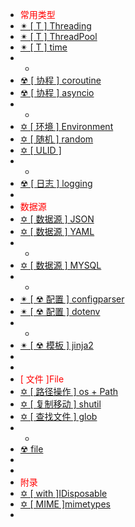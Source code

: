 -  <span style='color:RED'>常用类型</span>
-  [✴ [ T ] Threading](n2.0.0.md)
-  [✴ [ T ] ThreadPool](n1.0.0.md)
-  [✴ [ T ] time](n3.0.0.md)
-  -
-  [☢ [ 协程 ] coroutine](n5.0.0.md)
-  [☢ [ 协程 ] asyncio](n6.0.0.md)
-  -
-  [✡ [ 环境 ] Environment ](s3.0.0.md)
-  [✡ [ 随机 ] random](s4.0.0.md)
-  [✡ [ ULID ] ](s9.0.0.md)
-  -
-  [☢ [ 日志 ] logging ](s10.0.0.md)
-  
-  <span style='color:RED'>数据源</span>
-  [✡ [ 数据源 ] JSON](s1.0.0.md)
-  [✡ [ 数据源 ] YAML](s2.0.0.md)
-  -
-  [✡ [ 数据源 ] MYSQL](s5.0.0.md)
-  -
-  [✴ [ ☢ 配置 ] configparser](s7.0.0.md)
-  [✴ [ ☢ 配置 ] dotenv](s7_2.0.0.md)
-  -
-  [✴ [ ☢ 模板 ] jinja2](s8.0.0.md)
-  <!--[✴ [ ☢ 配置 ] pydantic_settings](s7_1.0.0.md)-->
-  
-  <span style='color:RED'>[ 文件 ]File</span>
-  [✡ [ 路径操作 ] os + Path](f1.0.0.md)
-  [✡ [ 复制移动 ] shutil ](f3.0.0.md)
-  [✡ [ 查找文件 ] glob ](f4.0.0.md)
-  -
-  [☢ file ](f6.0.0.md)
-  
-  
-  <span style='color:RED'>附录</span>
-  [✡ [ with ]IDisposable ](v1.0.0.md)
-  [✡ [ MIME ]mimetypes](v2.0.0.md)
-  



